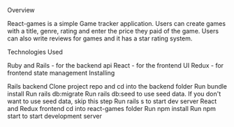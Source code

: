 Overview

React-games is a simple Game tracker application. Users can create games with a title, genre, rating and enter the price they paid of the game. Users can also write reviews for games and it has a star rating system. 

Technologies Used

Ruby and Rails - for the backend api
React - for the frontend UI
Redux - for frontend state management
Installing

Rails backend
Clone project repo and cd into the backend folder
Run bundle install
Run rails db:migrate
Run rails db:seed to use seed data. If you don't want to use seed data, skip this step
Run rails s to start dev server
React and Redux frontend
cd into react-games folder
Run npm install
Run npm start to start development server
